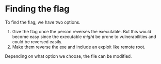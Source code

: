 # Finding the flag

To find the flag, we have two options.

1. Give the flag once the person reverses the executable. But this would become easy since the executable *might* be prone to vulnerabilities and could be reversed easily.
2. Make them reverse the exe and include an exploit like remote root.

Depending on what option we choose, the file can be modified.  
